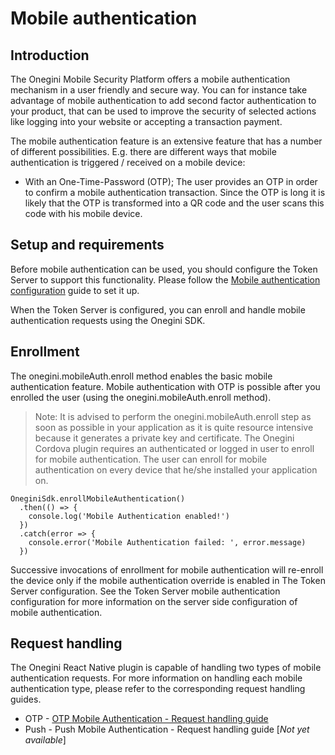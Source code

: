 # Mobile authentication

## Introduction

The Onegini Mobile Security Platform offers a mobile authentication mechanism in a user friendly and secure way. You can for instance take advantage of mobile authentication to add second factor authentication to your product, that can be used to improve the security of selected actions like logging into your website or accepting a transaction payment.

The mobile authentication feature is an extensive feature that has a number of different possibilities. E.g. there are different ways that mobile authentication is triggered / received on a mobile device:

- With an One-Time-Password (OTP); The user provides an OTP in order to confirm a mobile authentication transaction. Since the OTP is long it is likely that the OTP is transformed into a QR code and the user scans this code with his mobile device.

## Setup and requirements

Before mobile authentication can be used, you should configure the Token Server to support this functionality. Please follow the [Mobile authentication configuration](https://docs.onegini.com/msp/stable/token-server/topics/mobile-apps/mobile-authentication/mobile-authentication.html) guide to set it up.

When the Token Server is configured, you can enroll and handle mobile authentication requests using the Onegini SDK.

## Enrollment

The onegini.mobileAuth.enroll method enables the basic mobile authentication feature. Mobile authentication with OTP is possible after you enrolled the user (using the onegini.mobileAuth.enroll method).

> Note: It is advised to perform the onegini.mobileAuth.enroll step as soon as possible in your application as it is quite resource intensive because it generates a private key and certificate. The Onegini Cordova plugin requires an authenticated or logged in user to enroll for mobile authentication. The user can enroll for mobile authentication on every device that he/she installed your application on.
```
OneginiSdk.enrollMobileAuthentication()
  .then(() => {
    console.log('Mobile Authentication enabled!')
  })
  .catch(error => {
    console.error('Mobile Authentication failed: ', error.message)
  })
```
Successive invocations of enrollment for mobile authentication will re-enroll the device only if the mobile authentication override is enabled in The Token Server configuration. See the Token Server mobile authentication configuration for more information on the server side configuration of mobile authentication.

## Request handling
The Onegini React Native plugin is capable of handling two types of mobile authentication requests. For more information on handling each mobile authentication type, please refer to the corresponding request handling guides.

- OTP - [OTP Mobile Authentication - Request handling guide](9-1-mobile-authentication-with-otp.md)
- Push - Push Mobile Authentication - Request handling guide [_Not yet available_]
